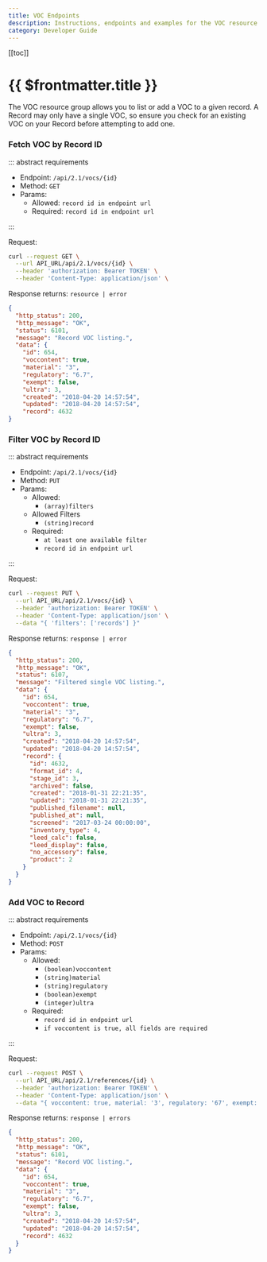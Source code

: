 ```yaml
---
title: VOC Endpoints
description: Instructions, endpoints and examples for the VOC resource group.
category: Developer Guide
---
```


[[toc]]

# {{ $frontmatter.title }}

The VOC resource group allows you to list or add a VOC to a given record. A Record may only have a single VOC, so ensure you check for an existing VOC on your Record before attempting to add one.

### Fetch VOC by Record ID

::: abstract requirements

- Endpoint: `/api/2.1/vocs/{id}`
- Method: `GET`
- Params:
  - Allowed: `record id in endpoint url`
  - Required: `record id in endpoint url`

:::

Request:

```bash
curl --request GET \
  --url API_URL/api/2.1/vocs/{id} \
  --header 'authorization: Bearer TOKEN' \
  --header 'Content-Type: application/json' \
```

Response returns: `resource | error`

```json
{
  "http_status": 200,
  "http_message": "OK",
  "status": 6101,
  "message": "Record VOC listing.",
  "data": {
    "id": 654,
    "voccontent": true,
    "material": "3",
    "regulatory": "6.7",
    "exempt": false,
    "ultra": 3,
    "created": "2018-04-20 14:57:54",
    "updated": "2018-04-20 14:57:54",
    "record": 4632
}
```

### Filter VOC by Record ID

::: abstract requirements

- Endpoint: `/api/2.1/vocs/{id}`
- Method: `PUT`
- Params:
  - Allowed:
    - `(array)filters`
  - Allowed Filters
    - `(string)record`
  - Required:
    - `at least one available filter`
    - `record id in endpoint url`

:::

Request:

```bash
curl --request PUT \
  --url API_URL/api/2.1/vocs/{id} \
  --header 'authorization: Bearer TOKEN' \
  --header 'Content-Type: application/json' \
  --data "{ 'filters': ['records'] }"
```

Response returns: `response | error`

```json hl_lines="15"
{
  "http_status": 200,
  "http_message": "OK",
  "status": 6107,
  "message": "Filtered single VOC listing.",
  "data": {
    "id": 654,
    "voccontent": true,
    "material": "3",
    "regulatory": "6.7",
    "exempt": false,
    "ultra": 3,
    "created": "2018-04-20 14:57:54",
    "updated": "2018-04-20 14:57:54",
    "record": {
      "id": 4632,
      "format_id": 4,
      "stage_id": 3,
      "archived": false,
      "created": "2018-01-31 22:21:35",
      "updated": "2018-01-31 22:21:35",
      "published_filename": null,
      "published_at": null,
      "screened": "2017-03-24 00:00:00",
      "inventory_type": 4,
      "leed_calc": false,
      "leed_display": false,
      "no_accessory": false,
      "product": 2
    }
  }
}
```

### Add VOC to Record

::: abstract requirements

- Endpoint: `/api/2.1/vocs/{id}`
- Method: `POST`
- Params:
  - Allowed:
    - `(boolean)voccontent`
    - `(string)material`
    - `(string)regulatory`
    - `(boolean)exempt`
    - `(integer)ultra`
  - Required:
    - `record id in endpoint url`
    - `if voccontent is true, all fields are required`

:::

Request:

```bash
curl --request POST \
  --url API_URL/api/2.1/references/{id} \
  --header 'authorization: Bearer TOKEN' \
  --header 'Content-Type: application/json' \
  --data "{ voccontent: true, material: '3', regulatory: '67', exempt: false, ultra: 3 }" \
```

Response returns: `response | errors`

```json
{
  "http_status": 200,
  "http_message": "OK",
  "status": 6101,
  "message": "Record VOC listing.",
  "data": {
    "id": 654,
    "voccontent": true,
    "material": "3",
    "regulatory": "6.7",
    "exempt": false,
    "ultra": 3,
    "created": "2018-04-20 14:57:54",
    "updated": "2018-04-20 14:57:54",
    "record": 4632
  }
}
```
